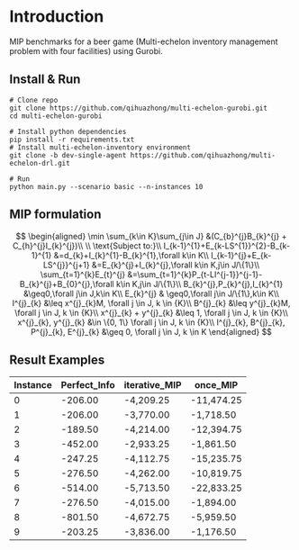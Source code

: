 # Introduction

MIP benchmarks for a beer game (Multi-echelon inventory management problem with four facilities) using Gurobi.

## Install & Run

```shell
# Clone repo
git clone https://github.com/qihuazhong/multi-echelon-gurobi.git
cd multi-echelon-gurobi

# Install python dependencies
pip install -r requirements.txt
# Install multi-echelon-inventory environment
git clone -b dev-single-agent https://github.com/qihuazhong/multi-echelon-drl.git

# Run
python main.py --scenario basic --n-instances 10
```

## MIP formulation

$$
\begin{aligned}
\min \sum_{k\in K}\sum_{j\in J} &(C_{b}^{j}B_{k}^{j} + C_{h}^{j}I_{k}^{j})\\ \\
\text{Subject to:}\\
I_{k-1}^{1}+E_{k-LS^{1}}^{2}-B_{k-1}^{1} &=d_{k}+I_{k}^{1}-B_{k}^{1},\forall k\in K\\
I_{k-1}^{j}+E_{k-LS^{j}}^{j+1} &=E_{k}^{j}+I_{k}^{j},\forall k\in K,j\in J/\{1\}\\
\sum_{t=1}^{k}E_{t}^{j} &=\sum_{t=1}^{k}P_{t-LI^{j-1}}^{j-1}-B_{k}^{j}+B_{0}^{j},\forall k\in K,j\in J/\{1\}\\
B_{k}^{j},P_{k}^{j},I_{k}^{1} &\geq0,\forall j\in J,k\in K\\
E_{k}^{j} & \geq0,\forall j\in J/\{1\},k\in K\\
I^{j}_{k} &\leq x^{j}_{k}M, \forall j \in J, k \in {K}\\
B^{j}_{k} &\leq y^{j}_{k}M, \forall j \in J, k \in {K}\\
x^{j}_{k} + y^{j}_{k} &\leq 1, \forall j \in J, k \in {K}\\
x^{j}_{k}, y^{j}_{k} &\in \{0, 1\} \forall j \in J, k \in {K}\\
I^{j}_{k}, B^{j}_{k}, P^{j}_{k}, E^{j}_{k} &\geq 0, \forall j \in J, k \in K
\end{aligned}
$$

## Result Examples

| Instance | Perfect_Info | iterative_MIP | once_MIP   |
| -------- | ------------ | ------------- | ---------- |
| 0        | -206.00      | -4,209.25     | -11,474.25 |
| 1        | -206.00      | -3,770.00     | -1,718.50  |
| 2        | -189.50      | -4,214.00     | -12,394.75 |
| 3        | -452.00      | -2,933.25     | -1,861.50  |
| 4        | -247.25      | -4,112.75     | -15,235.75 |
| 5        | -276.50      | -4,262.00     | -10,819.75 |
| 6        | -514.00      | -5,713.50     | -22,833.25 |
| 7        | -276.50      | -4,015.00     | -1,894.00  |
| 8        | -801.50      | -4,672.75     | -5,959.50  |
| 9        | -203.25      | -3,836.00     | -1,176.50  |
